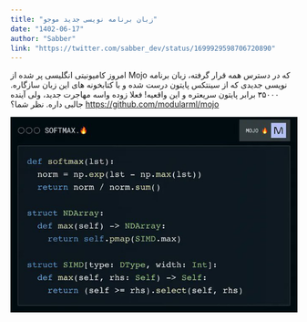 ```yaml
---
title: "زبان برنامه نویسی جدید موجو"
date: "1402-06-17"
author: "Sabber"
link: "https://twitter.com/sabber_dev/status/1699929598706720890"
---
```


امروز کامیونیتی انگلیسی پر شده از Mojo که در دسترس همه قرار گرفته، زبان برنامه نویسی جدیدی که از سینتکس پایتون درست شده و با کتابخونه های این زبان سازگاره.
۳۵۰۰۰ برابر پایتون سریعتره و این واقعیه!
فعلا زوده واسه مهاجرت جدید، ولی آینده جالبی داره.
نظر شما؟
https://github.com/modularml/mojo

![زبان برنامه نویسی جدید موجو](./Mojo-zaban-barnamenevisi.jpg)
